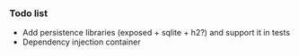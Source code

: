 
### Todo list

- Add persistence libraries (exposed + sqlite + h2?) and support it in tests
- Dependency injection container
